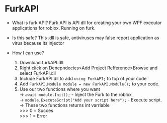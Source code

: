 # FurkAPI
- What is furk API?
 Furk API is API dll for creating your own WPF executor applications for roblox. Running on furk.

- Is this safe?
  This .dll is safe, antiviruses may false report application as virus because its injector

- How I can use?
  1. Download furkAPI.dll
  2. Right click on Denepndecies>Add Project Refference>Browse and select FurkAPI.dll
  3. Include FurkAPI.dll to add `using FurkAPI;` to top of your code
  4. Add `FurkAPI.Module module = new FurkAPI.Module();` to your code.
  5. Use our two functions where you want
    <br /> -> `await module.Init();` - Inject the Furk to the roblox
    <br /> -> `module.ExecuteScript("Add your script here");` - Execute script.
    <br /> -> These two functions returns int varriable
    <br />   >>> 0 = Succes
    <br />   >>> 1 = Error

  

